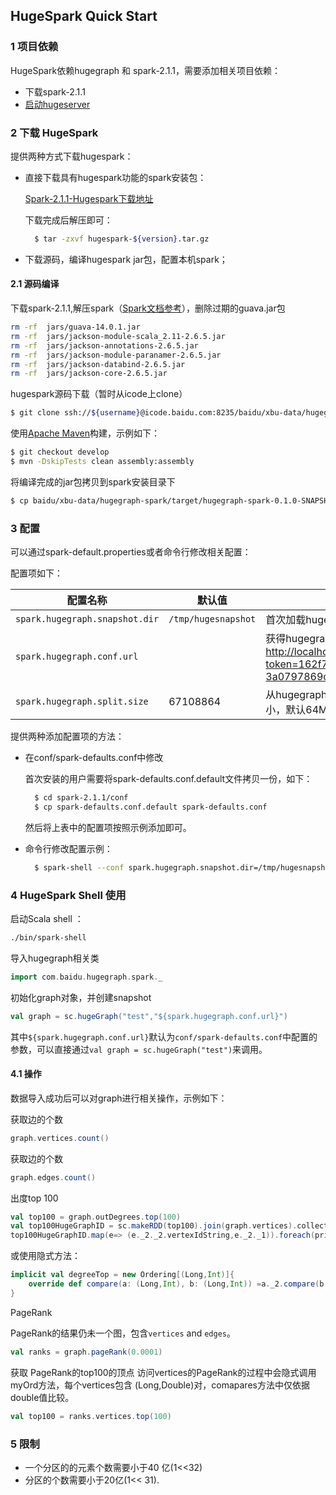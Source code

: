 ## HugeSpark Quick Start

### 1 项目依赖

HugeSpark依赖hugegraph 和 spark-2.1.1，需要添加相关项目依赖：

- 下载spark-2.1.1
- [启动hugeserver](http://hugegraph.baidu.com/quickstart/hugeserver.html)

### 2 下载 HugeSpark

提供两种方式下载hugespark：

- 直接下载具有hugespark功能的spark安装包：

  [Spark-2.1.1-Hugespark下载地址](http://yq01-sw-hdsserver16.yq01.baidu.com:8080/hadoop-web-proxy/yqns02/hugegraph/hugespark/hugespark-${version}.tar.gz)

  下载完成后解压即可：

  ```bash
    $ tar -zxvf hugespark-${version}.tar.gz
  ```

- 下载源码，编译hugespark jar包，配置本机spark；

#### 2.1 源码编译

下载spark-2.1.1,解压spark（[Spark文档参考](http://spark.apache.org)），删除过期的guava.jar包

```bash
rm -rf  jars/guava-14.0.1.jar
rm -rf  jars/jackson-module-scala_2.11-2.6.5.jar
rm -rf  jars/jackson-annotations-2.6.5.jar
rm -rf  jars/jackson-module-paranamer-2.6.5.jar
rm -rf  jars/jackson-databind-2.6.5.jar
rm -rf  jars/jackson-core-2.6.5.jar
```

hugespark源码下载（暂时从icode上clone）

```bash
$ git clone ssh://${username}@icode.baidu.com:8235/baidu/xbu-data/hugegraph-spark baidu/xbu-data/hugegraph-spark && scp -p -P 8235 ${username}@icode.baidu.com:hooks/commit-msg baidu/xbu-data/hugegraph-spark/.git/hooks/
```

使用[Apache Maven](http://maven.apache.org/)构建，示例如下：

```bash
$ git checkout develop
$ mvn -DskipTests clean assembly:assembly
```

将编译完成的jar包拷贝到spark安装目录下

```bash
$ cp baidu/xbu-data/hugegraph-spark/target/hugegraph-spark-0.1.0-SNAPSHOT-jar-with-dependencies.jar ${spark-dir}/spark-2.1.1/jars/
```

### 3 配置

可以通过spark-default.properties或者命令行修改相关配置：

配置项如下：

配置名称                           | 默认值                 | 说明
------------------------------ | ------------------- | --------------------------------------------------------------------------------------------------------------
`spark.hugegraph.snapshot.dir` | `/tmp/hugesnapshot` | 首次加载hugegraph RDD 保存的位置
`spark.hugegraph.conf.url`     |                     | 获得hugegraph 配置的url，例如，<http://localhost:8080/graphs/hugegraph/conf?token=162f7848-0b6d-4faf-b557-3a0797869c55>
`spark.hugegraph.split.size`   | 67108864            | 从hugegraph中获取顶点和边时数据分割的大小，默认64M

提供两种添加配置项的方法：

- 在conf/spark-defaults.conf中修改

  首次安装的用户需要将spark-defaults.conf.default文件拷贝一份，如下：

  ```bash
    $ cd spark-2.1.1/conf
    $ cp spark-defaults.conf.default spark-defaults.conf
  ```

  然后将上表中的配置项按照示例添加即可。

- 命令行修改配置示例：

  ```bash
    $ spark-shell --conf spark.hugegraph.snapshot.dir=/tmp/hugesnapshot2
  ```

### 4 HugeSpark Shell 使用

启动Scala shell ：

```bash
./bin/spark-shell
```

导入hugegraph相关类

```scala
import com.baidu.hugegraph.spark._
```

初始化graph对象，并创建snapshot

```scala
val graph = sc.hugeGraph("test","${spark.hugegraph.conf.url}")
```

其中`${spark.hugegraph.conf.url}`默认为`conf/spark-defaults.conf`中配置的参数，可以直接通过`val graph = sc.hugeGraph("test")`来调用。

#### 4.1 操作

数据导入成功后可以对graph进行相关操作，示例如下：

获取边的个数

```scala
graph.vertices.count()
```

获取边的个数

```scala
graph.edges.count()
```

出度top 100

```scala
val top100 = graph.outDegrees.top(100)
val top100HugeGraphID = sc.makeRDD(top100).join(graph.vertices).collect
top100HugeGraphID.map(e=> (e._2._2.vertexIdString,e._2._1)).foreach(println)
```

或使用隐式方法：

```scala
implicit val degreeTop = new Ordering[(Long,Int)]{
    override def compare(a: (Long,Int), b: (Long,Int)) =a._2.compare(b._2)
}
```

PageRank

PageRank的结果仍未一个图，包含`vertices` and `edges`。

```scala
val ranks = graph.pageRank(0.0001)
```

获取 PageRank的top100的顶点 访问vertices的PageRank的过程中会隐式调用myOrd方法，每个vertices包含 (Long,Double)对，comapares方法中仅依据double值比较。

```scala
val top100 = ranks.vertices.top(100)
```

### 5 限制

- 一个分区的的元素个数需要小于40 亿(1<<32)
- 分区的个数需要小于20亿(1<< 31).
